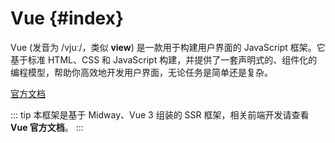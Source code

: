 # Vue {#index}

Vue (发音为 /vjuː/，类似 **view**) 是一款用于构建用户界面的 JavaScript 框架。它基于标准 HTML、CSS 和 JavaScript 构建，并提供了一套声明式的、组件化的编程模型，帮助你高效地开发用户界面，无论任务是简单还是复杂。

[官方文档](https://staging-cn.vuejs.org/)

::: tip 
本框架是基于 Midway、Vue 3 组装的 SSR 框架，相关前端开发请查看 **Vue 官方文档**。
:::
